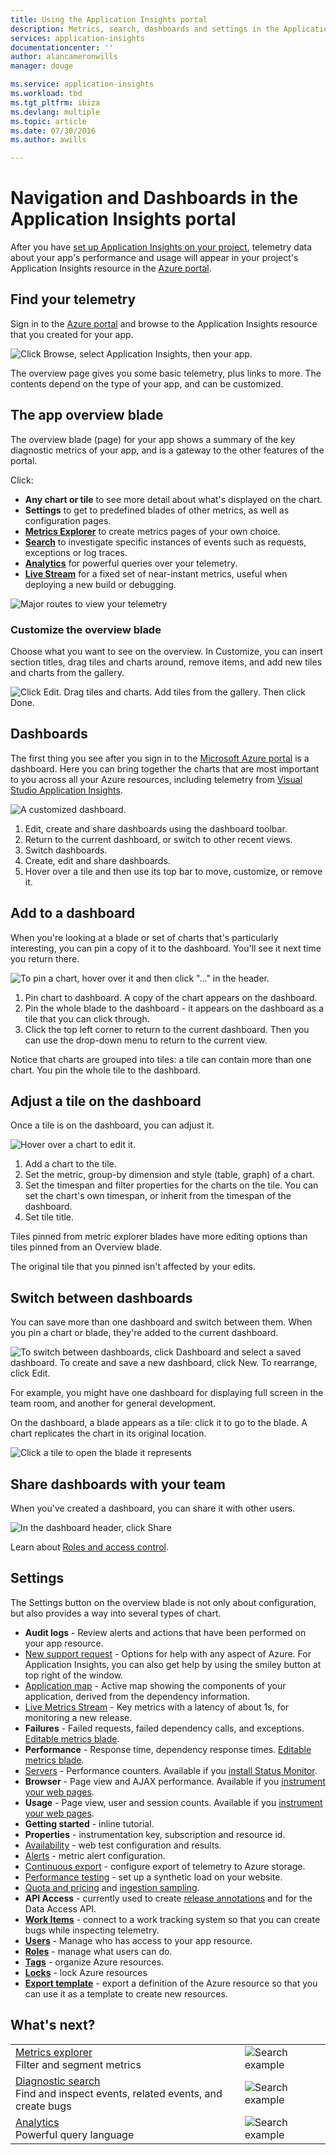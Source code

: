 ```yaml
---
title: Using the Application Insights portal
description: Metrics, search, dashboards and settings in the Application Insights portal.
services: application-insights
documentationcenter: ''
author: alancameronwills
manager: douge

ms.service: application-insights
ms.workload: tbd
ms.tgt_pltfrm: ibiza
ms.devlang: multiple
ms.topic: article
ms.date: 07/30/2016
ms.author: awills

---
```

# Navigation and Dashboards in the Application Insights portal
After you have [set up Application Insights on your project](app-insights-overview.md), telemetry data about your app's performance and usage will appear in your project's Application Insights resource in the [Azure portal](https://portal.azure.com).

## Find your telemetry
Sign in to the [Azure portal](https://portal.azure.com) and browse to the Application Insights resource that you created for your app.

![Click Browse, select Application Insights, then your app.](./media/app-insights-dashboards/00-start.png)

The overview page gives you some basic telemetry, plus links to more.
The contents depend on the type of your app, and can be customized.

## The app overview blade
The overview blade (page) for your app shows a summary of the key diagnostic metrics of your app, and is a gateway to the other features of the portal.

Click:

* **Any chart or tile** to see more detail about what's displayed on the chart.
* **Settings** to get to predefined blades of other metrics, as well as configuration pages.
* [**Metrics Explorer**](app-insights-metrics-explorer.md) to create metrics pages of your own choice.
* [**Search**](app-insights-diagnostic-search.md) to investigate specific instances of events such as requests, exceptions or log traces.
* [**Analytics**](app-insights-analytics.md) for powerful queries over your telemetry.
* [**Live Stream**](app-insights-metrics-explorer.md#live-stream) for a fixed set of near-instant metrics, useful when deploying a new build or debugging.

![Major routes to view your telemetry](./media/app-insights-dashboards/010-oview.png)

### Customize the overview blade
Choose what you want to see on the overview. In Customize, you can insert section titles, drag tiles and charts around, remove items, and add new tiles and charts from the gallery.

![Click Edit. Drag tiles and charts. Add tiles from the gallery. Then click Done.](./media/app-insights-dashboards/020-customize.png)

## Dashboards
The first thing you see after you sign in to the [Microsoft Azure portal](https://portal.azure.com) is a dashboard. Here you can bring together the charts that are most important to you across all your Azure resources, including telemetry from [Visual Studio Application Insights](app-insights-overview.md).

![A customized dashboard.](./media/app-insights-dashboards/31.png)

1. Edit, create and share dashboards using the dashboard toolbar.
2. Return to the current dashboard, or switch to other recent views.
3. Switch dashboards.
4. Create, edit and share dashboards.
5. Hover over a tile and then use its top bar to move, customize, or remove it.

## Add to a dashboard
When you're looking at a blade or set of charts that's particularly interesting, you can pin a copy of it to the dashboard. You'll see it next time you return there.

![To pin a chart, hover over it and then click "..." in the header.](./media/app-insights-dashboards/33.png)

1. Pin chart to dashboard. A copy of the chart appears on the dashboard.
2. Pin the whole blade to the dashboard - it appears on the dashboard as a tile that you can click through.
3. Click the top left corner to return to the current dashboard. Then you can use the drop-down menu to return to the current view.

Notice that charts are grouped into tiles: a tile can contain more than one chart. You pin the whole tile to the dashboard.

## Adjust a tile on the dashboard
Once a tile is on the dashboard, you can adjust it.

![Hover over a chart to edit it.](./media/app-insights-dashboards/36.png)

1. Add a chart to the tile. 
2. Set the metric, group-by dimension and style (table, graph) of a chart.
3. Set the timespan and filter properties for the charts on the tile. You can set the chart's own timespan, or inherit from the timespan of the dashboard.
4. Set tile title.

Tiles pinned from metric explorer blades have more editing options than tiles pinned from an  Overview blade.

The original tile that you pinned isn't affected by your edits.

## Switch between dashboards
You can save more than one dashboard and switch between them. When you pin a chart or blade, they're added to the current dashboard.

![To switch between dashboards, click Dashboard and select a saved dashboard. To create and save a new dashboard, click New. To rearrange, click Edit.](./media/app-insights-dashboards/32.png)

For example, you might have one dashboard for displaying full screen in the team room, and another for general development.

On the dashboard, a blade appears as a tile: click it to go to the blade. A chart replicates the chart in its original location.

![Click a tile to open the blade it represents](./media/app-insights-dashboards/35.png)

## Share dashboards with your team
When you've created a dashboard, you can share it with other users. 

![In the dashboard header, click Share](./media/app-insights-dashboards/41.png)

Learn about [Roles and access control](app-insights-resources-roles-access-control.md).

## Settings
The Settings button on the overview blade is not only about configuration, but also provides a way into several types of chart.

* **Audit logs** - Review alerts and actions that have been performed on your app resource.
* [New support request](app-insights-get-dev-support.md) - Options for help with any aspect of Azure. For Application Insights, you can also get help by using the smiley button at top right of the window.
* [Application map](app-insights-dependencies.md#application-map) - Active map showing the components of your application, derived from the dependency information.
* [Live Metrics Stream](app-insights-metrics-explorer.md#live-metrics-stream) - Key metrics with a latency of about 1s, for monitoring a new release.
* **Failures** - Failed requests, failed dependency calls, and exceptions. [Editable metrics blade](app-insights-metrics-explorer.md).
* **Performance** - Response time, dependency response times. [Editable metrics blade](app-insights-metrics-explorer.md).
* [Servers](app-insights-web-monitor-performance.md) - Performance counters. Available if you [install Status Monitor](app-insights-monitor-performance-live-website-now.md).
* **Browser** - Page view and AJAX performance. Available if you [instrument your web pages](app-insights-javascript.md).
* **Usage** - Page view, user and session counts. Available if you [instrument your web pages](app-insights-javascript.md).
* **Getting started** - inline tutorial.
* **Properties** - instrumentation key, subscription and resource id.
* [Availability](app-insights-monitor-web-app-availability.md) - web test configuration and results.
* [Alerts](app-insights-alerts.md) - metric alert configuration.
* [Continuous export](app-insights-export-telemetry.md) - configure export of telemetry to Azure storage.
* [Performance testing](app-insights-monitor-web-app-availability.md#performance-tests) - set up a synthetic load on your website.
* [Quota and pricing](app-insights-pricing.md) and [ingestion sampling](app-insights-sampling.md).
* **API Access** - currently used to create [release annotations](app-insights-annotations.md) and for the Data Access API.
* [**Work Items**](app-insights-diagnostic-search.md#create-work-item) - connect to a work tracking system so that you can create bugs while inspecting telemetry.
* [**Users**](app-insights-resources-roles-access-control.md) - Manage who has access to your app resource.
* [**Roles**](app-insights-resources-roles-access-control.md) - manage what users can do.
* [**Tags**](../resource-group-using-tags.md) - organize Azure resources.
* [**Locks**](../resource-group-lock-resources.md) - lock Azure resources
* [**Export template**](app-insights-powershell.md) - export a definition of the Azure resource so that you can use it as a template to create new resources.

## What's next?
|  |  |
| --- | --- |
| [Metrics explorer](app-insights-metrics-explorer.md)<br/>Filter and segment metrics |![Search example](./media/app-insights-dashboards/64.png) |
| [Diagnostic search](app-insights-diagnostic-search.md)<br/>Find and inspect events, related events, and create bugs |![Search example](./media/app-insights-dashboards/61.png) |
| [Analytics](app-insights-analytics.md)<br/>Powerful query language |![Search example](./media/app-insights-dashboards/63.png) |


